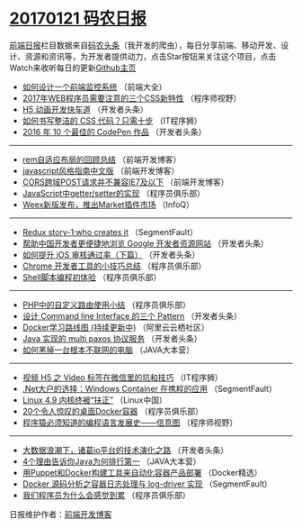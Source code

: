 # [20170121 码农日报](http://hao.caibaojian.com/date/2017/01/21)

[前端日报](http://caibaojian.com/c/news)栏目数据来自[码农头条](http://hao.caibaojian.com/)（我开发的爬虫），每日分享前端、移动开发、设计、资源和资讯等，为开发者提供动力，点击Star按钮来关注这个项目，点击Watch来收听每日的更新[Github主页](https://github.com/kujian/frontendDaily)
* [如何设计一个前端监控系统](http://hao.caibaojian.com/22986.html) （前端大全）
* [2017年WEB程序员需要注意的三个CSS新特性](http://hao.caibaojian.com/23011.html) （程序师视野）
* [H5 动画开发快车道](http://hao.caibaojian.com/22794.html) （开发者头条）
* [如何书写整洁的 CSS 代码？只需十步](http://hao.caibaojian.com/23015.html) （IT程序狮）
* [2016 年 10 个最佳的 CodePen 作品](http://hao.caibaojian.com/23002.html) （开发者头条）

***
* [rem自适应布局的回顾总结](http://hao.caibaojian.com/23020.html) （前端开发博客）
* [javascript风格指南中文版](http://hao.caibaojian.com/23021.html) （前端开发博客）
* [CORS跨域POST请求并不兼容IE7及以下](http://hao.caibaojian.com/23019.html) （前端开发博客）
* [JavaScript中getter/setter的实现](http://hao.caibaojian.com/22995.html) （程序员俱乐部）
* [Weex新版发布，推出Market插件市场](http://hao.caibaojian.com/22967.html) （InfoQ）

***
* [Redux story-1:who creates it](http://hao.caibaojian.com/23008.html) （SegmentFault）
* [帮助中国开发者更便捷地浏览 Google 开发者资源网站](http://hao.caibaojian.com/22792.html) （开发者头条）
* [如何提升 iOS 审核通过率（下篇）](http://hao.caibaojian.com/22793.html) （开发者头条）
* [Chrome 开发者工具的小技巧总结](http://hao.caibaojian.com/22999.html) （程序员俱乐部）
* [Shell脚本编程初体验](http://hao.caibaojian.com/22994.html) （程序员俱乐部）

***
* [PHP中的自定义路由使用小结](http://hao.caibaojian.com/22997.html) （程序员俱乐部）
* [设计 Command line Interface 的三个 Pattern](http://hao.caibaojian.com/23003.html) （开发者头条）
* [Docker学习路线图 (持续更新中)](http://hao.caibaojian.com/22987.html) （阿里云云栖社区）
* [Java 实现的 multi paxos 协议服务](http://hao.caibaojian.com/23000.html) （开发者头条）
* [如何黑掉一台根本不联网的电脑](http://hao.caibaojian.com/22992.html) （JAVA大本营）

***
* [视频 H5 之 Video 标签在微信里的坑和技巧](http://hao.caibaojian.com/23017.html) （IT程序狮）
* [.Net大户的选择：Windows Container 在携程的应用](http://hao.caibaojian.com/23007.html) （SegmentFault）
* [Linux 4.9 内核终被“扶正”](http://hao.caibaojian.com/22983.html) （Linux中国）
* [20个令人惊叹的桌面Docker容器](http://hao.caibaojian.com/22996.html) （程序员俱乐部）
* [程序猿必须知道的编程语言发展史——信息图](http://hao.caibaojian.com/23012.html) （程序师视野）

***
* [大数据浪潮下，诸葛io平台的技术演化之路](http://hao.caibaojian.com/23005.html) （开发者头条）
* [4个理由告诉你Java为何排行第一](http://hao.caibaojian.com/22991.html) （JAVA大本营）
* [用Puppet和Docker构建工具来自动化容器产品部署](http://hao.caibaojian.com/22971.html) （Docker精选）
* [Docker 源码分析之容器日志处理与 log-driver 实现](http://hao.caibaojian.com/23009.html) （SegmentFault）
* [我们程序员为什么会感觉到累](http://hao.caibaojian.com/22998.html) （程序员俱乐部）

日报维护作者：[前端开发博客](http://caibaojian.com/) 